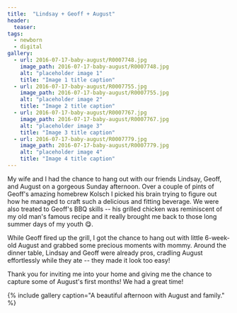 ```yaml
---
title:  "Lindsay + Geoff + August"
header:
  teaser: 
tags: 
  - newborn
  - digital
gallery:
  - url: 2016-07-17-baby-august/R0007748.jpg
    image_path: 2016-07-17-baby-august/R0007748.jpg
    alt: "placeholder image 1"
    title: "Image 1 title caption"
  - url: 2016-07-17-baby-august/R0007755.jpg
    image_path: 2016-07-17-baby-august/R0007755.jpg
    alt: "placeholder image 2"
    title: "Image 2 title caption"
  - url: 2016-07-17-baby-august/R0007767.jpg
    image_path: 2016-07-17-baby-august/R0007767.jpg
    alt: "placeholder image 3"
    title: "Image 3 title caption"
  - url: 2016-07-17-baby-august/R0007779.jpg
    image_path: 2016-07-17-baby-august/R0007779.jpg
    alt: "placeholder image 4"
    title: "Image 4 title caption"
---
```


My wife and I had the chance to hang out with our friends Lindsay, Geoff, and August on a gorgeous Sunday afternoon. Over a couple of pints of Geoff's amazing homebrew Kolsch I picked his brain trying to figure out how he managed to craft such a delicious and fitting beverage. We were also treated to Geoff's BBQ skills -- his grilled chicken was reminiscent of my old man's famous recipe and it really brought me back to those long summer days of my youth :yum:. 

While Geoff fired up the grill, I got the chance to hang out with little 6-week-old August and grabbed some precious moments with mommy. Around the dinner table, Lindsay and Geoff were already pros, cradling August effortlessly while they ate -- they made it look too easy!

Thank you for inviting me into your home and giving me the chance to capture some of August's first months! We had a great time!

{% include gallery caption="A beautiful afternoon with August and family." %}
